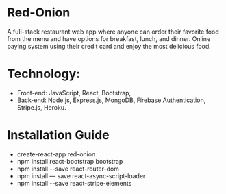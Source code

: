 # Red-Onion

A full-stack restaurant web app where anyone can order their favorite food from the menu and have options for breakfast, lunch, and dinner. Online paying system using their credit card and enjoy the most delicious food.

# Technology: 

* Front-end: JavaScript, React, Bootstrap,
* Back-end: Node.js, Express.js, MongoDB, Firebase Authentication, Stripe.js, Heroku.

# Installation Guide

* create-react-app red-onion
* npm install react-bootstrap bootstrap
* npm install --save react-router-dom
* npm install — save react-async-script-loader
* npm install --save react-stripe-elements

